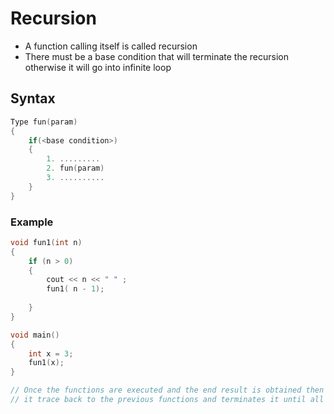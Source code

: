 # Recursion
* A function calling itself is called recursion 
* There must be a base condition that will terminate the recursion otherwise it will go into infinite loop

## Syntax
```c++
Type fun(param)
{
    if(<base condition>)
    {
        1. .........
        2. fun(param)
        3. ..........
    }
}
```
### Example
```c++
void fun1(int n)
{
    if (n > 0)
    {
        cout << n << " " ;
        fun1( n - 1);
         
    }
}

void main()
{
    int x = 3;
    fun1(x);
}

// Once the functions are executed and the end result is obtained then 
// it trace back to the previous functions and terminates it until all the calls are closed and terminated 
```